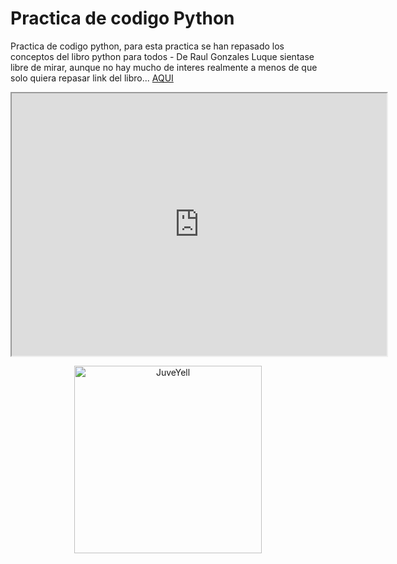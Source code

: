# Practica de codigo Python

Practica de codigo python, para esta practica se han repasado los conceptos del libro python para todos - De Raul Gonzales Luque
sientase libre de mirar, aunque no hay mucho de interes realmente a menos de que solo quiera repasar
link del libro... [AQUI](https://duenaslerin.com/tico2/pdfs/python-para-todos.pdf)

<iframe width="600" height = "420"
src="https://www.lawebdelprogramador.com/pdf/files/1455755484_python20para20todos.jpg">
</iframe>

<div>
<p style = 'text-align:center;'>
<img src="https://www.lawebdelprogramador.com/pdf/files/1455755484_python20para20todos.jpg" alt="JuveYell" width="300px">
</p>
</div>
